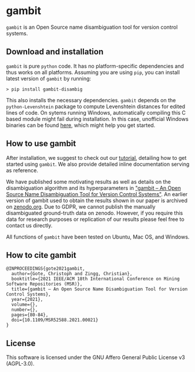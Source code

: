 # gambit

`gambit` is an Open Source name disambiguation tool for version control systems.

## Download and installation

`gambit` is pure `python` code. It has no platform-specific dependencies and thus works on all
platforms. Assuming you are using `pip`, you can install latest version of `gambit` by running:

```
> pip install gambit-disambig
```

This also installs the necessary dependencies. `gambit` depends on the `python-Levenshtein` package to compute Levenshtein distances for edited lines of code. On sytems running Windows, automatically compiling this C based module might fail during installation. In this case, unofficial Windows binaries can be found [here](https://www.lfd.uci.edu/~gohlke/pythonlibs/#python-levenshtein), which might help you get started.

## How to use gambit
After installation, we suggest to check out our [tutorial](https://github.com/gotec/gambit/blob/master/TUTORIAL.ipynb), detailing how to get started using `gambit`. We also provide detailed inline documentation serving as reference.

We have published some motivating results as well as details on the disambiguation algorithm and its hyperparameters in ["gambit – An Open Source Name Disambiguation Tool for Version Control Systems"](https://arxiv.org/abs/2103.05666). An earlier version of gambit used to obtain the results shown in our paper is archived on [zenodo.org](http://doi.org/10.5281/zenodo.4384646).
Due to GDPR, we cannot publish the manually disambiguated ground-truth data on zenodo. However, if you require this data for research purposes or replication of our results please feel free to contact us directly.

All functions of `gambit` have been tested on Ubuntu, Mac OS, and Windows.

## How to cite gambit

```
@INPROCEEDINGS{gote2021gambit,
  author={Gote, Christoph and Zingg, Christian},
  booktitle={2021 IEEE/ACM 18th International Conference on Mining Software Repositories (MSR)}, 
  title={gambit – An Open Source Name Disambiguation Tool for Version Control Systems}, 
  year={2021},
  volume={},
  number={},
  pages={80-84},
  doi={10.1109/MSR52588.2021.00021}
}
```

## License

This software is licensed under the GNU Affero General Public License v3 (AGPL-3.0).
